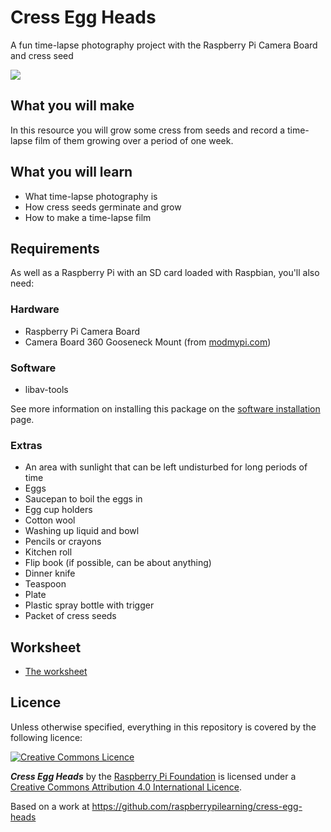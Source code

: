 # Cress Egg Heads

A fun time-lapse photography project with the Raspberry Pi Camera Board and cress seed

![](images/cover.jpg)

## What you will make

In this resource you will grow some cress from seeds and record a time-lapse film of them growing over a period of one week.

## What you will learn

- What time-lapse photography is
- How cress seeds germinate and grow
- How to make a time-lapse film

## Requirements

As well as a Raspberry Pi with an SD card loaded with Raspbian, you'll also need:

### Hardware

- Raspberry Pi Camera Board
- Camera Board 360 Gooseneck Mount (from [modmypi.com](https://www.modmypi.com/flexible-camera-mount))

### Software

- libav-tools

See more information on installing this package on the [software installation](software.md) page.

### Extras

- An area with sunlight that can be left undisturbed for long periods of time
- Eggs
- Saucepan to boil the eggs in
- Egg cup holders
- Cotton wool
- Washing up liquid and bowl
- Pencils or crayons
- Kitchen roll
- Flip book (if possible, can be about anything)
- Dinner knife
- Teaspoon
- Plate
- Plastic spray bottle with trigger
- Packet of cress seeds

## Worksheet

- [The worksheet](worksheet.md)

## Licence

Unless otherwise specified, everything in this repository is covered by the following licence:

[![Creative Commons Licence](http://i.creativecommons.org/l/by-sa/4.0/88x31.png)](http://creativecommons.org/licenses/by-sa/4.0/)

***Cress Egg Heads*** by the [Raspberry Pi Foundation](http://www.raspberrypi.org) is licensed under a [Creative Commons Attribution 4.0 International Licence](http://creativecommons.org/licenses/by-sa/4.0/).

Based on a work at https://github.com/raspberrypilearning/cress-egg-heads
